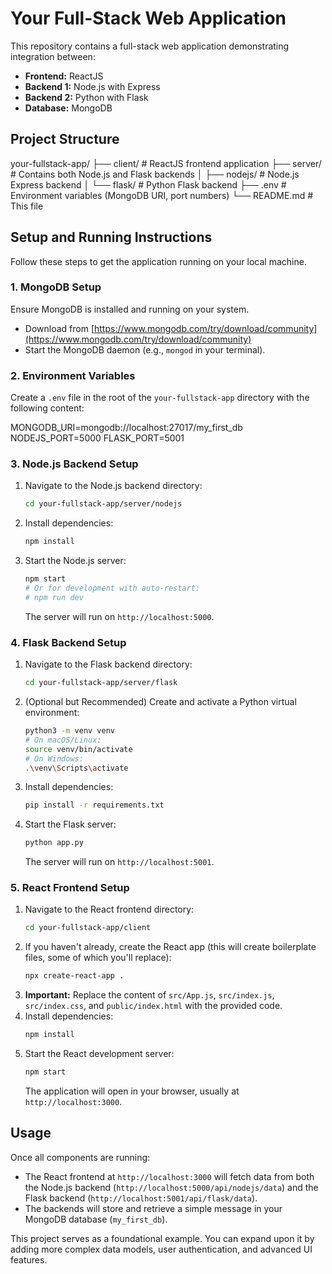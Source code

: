 # Your Full-Stack Web Application

This repository contains a full-stack web application demonstrating integration between:
- **Frontend:** ReactJS
- **Backend 1:** Node.js with Express
- **Backend 2:** Python with Flask
- **Database:** MongoDB

## Project Structure


your-fullstack-app/
├── client/             # ReactJS frontend application
├── server/             # Contains both Node.js and Flask backends
│   ├── nodejs/         # Node.js Express backend
│   └── flask/          # Python Flask backend
├── .env                # Environment variables (MongoDB URI, port numbers)
└── README.md           # This file


## Setup and Running Instructions

Follow these steps to get the application running on your local machine.

### 1. MongoDB Setup

Ensure MongoDB is installed and running on your system.
- Download from [https://www.mongodb.com/try/download/community](https://www.mongodb.com/try/download/community)
- Start the MongoDB daemon (e.g., `mongod` in your terminal).

### 2. Environment Variables

Create a `.env` file in the root of the `your-fullstack-app` directory with the following content:


MONGODB_URI=mongodb://localhost:27017/my_first_db
NODEJS_PORT=5000
FLASK_PORT=5001


### 3. Node.js Backend Setup

1.  Navigate to the Node.js backend directory:
    ```bash
    cd your-fullstack-app/server/nodejs
    ```
2.  Install dependencies:
    ```bash
    npm install
    ```
3.  Start the Node.js server:
    ```bash
    npm start
    # Or for development with auto-restart:
    # npm run dev
    ```
    The server will run on `http://localhost:5000`.

### 4. Flask Backend Setup

1.  Navigate to the Flask backend directory:
    ```bash
    cd your-fullstack-app/server/flask
    ```
2.  (Optional but Recommended) Create and activate a Python virtual environment:
    ```bash
    python3 -m venv venv
    # On macOS/Linux:
    source venv/bin/activate
    # On Windows:
    .\venv\Scripts\activate
    ```
3.  Install dependencies:
    ```bash
    pip install -r requirements.txt
    ```
4.  Start the Flask server:
    ```bash
    python app.py
    ```
    The server will run on `http://localhost:5001`.

### 5. React Frontend Setup

1.  Navigate to the React frontend directory:
    ```bash
    cd your-fullstack-app/client
    ```
2.  If you haven't already, create the React app (this will create boilerplate files, some of which you'll replace):
    ```bash
    npx create-react-app .
    ```
3.  **Important:** Replace the content of `src/App.js`, `src/index.js`, `src/index.css`, and `public/index.html` with the provided code.
4.  Install dependencies:
    ```bash
    npm install
    ```
5.  Start the React development server:
    ```bash
    npm start
    ```
    The application will open in your browser, usually at `http://localhost:3000`.

## Usage

Once all components are running:
- The React frontend at `http://localhost:3000` will fetch data from both the Node.js backend (`http://localhost:5000/api/nodejs/data`) and the Flask backend (`http://localhost:5001/api/flask/data`).
- The backends will store and retrieve a simple message in your MongoDB database (`my_first_db`).

This project serves as a foundational example. You can expand upon it by adding more complex data models, user authentication, and advanced UI features.
